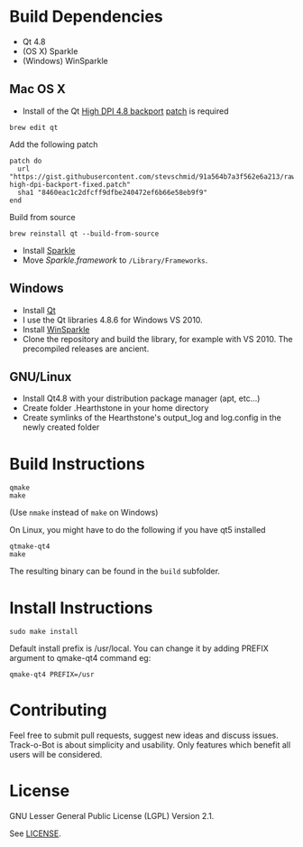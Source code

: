 # Build Dependencies

* Qt 4.8
* (OS X) Sparkle
* (Windows) WinSparkle

## Mac OS X

* Install of the Qt [High DPI 4.8 backport](https://bugreports.qt-project.org/browse/QTBUG-23870) [patch](https://codereview.qt-project.org/#/c/54636/) is required
```
brew edit qt
```
Add the following patch
```
patch do
  url "https://gist.githubusercontent.com/stevschmid/91a564b7a3f562e6a213/raw/ccfe0dcf2c5479356906fdfcdf229c2acb1bee39/qt48-high-dpi-backport-fixed.patch"
  sha1 "8460eac1c2dfcff9dfbe240472ef6b66e58eb9f9"
end
```
Build from source
```
brew reinstall qt --build-from-source
```

* Install [Sparkle](http://sparkle.andymatuschak.org/) 
 * Move _Sparkle.framework_ to ``/Library/Frameworks``.

## Windows

* Install [Qt](http://qt-project.org/downloads) 
 * I use the Qt libraries 4.8.6 for Windows VS 2010.
* Install [WinSparkle](https://github.com/vslavik/winsparkle) 
 * Clone the repository and build the library, for example with VS 2010. The precompiled releases are ancient.

## GNU/Linux

* Install Qt4.8 with your distribution package manager (apt, etc...)
* Create folder .Hearthstone in your home directory
* Create symlinks of the Hearthstone's output_log and log.config in the newly created folder

# Build Instructions

```
qmake
make
```

(Use ``nmake`` instead of ``make`` on Windows)

On Linux, you might have to do the following if you have qt5 installed

```
qtmake-qt4
make
```

The resulting binary can be found in the ``build`` subfolder.

# Install Instructions

```
sudo make install
```

Default install prefix is /usr/local. You can change it by adding PREFIX argument to qmake-qt4 command eg:

```
qmake-qt4 PREFIX=/usr
```

# Contributing

Feel free to submit pull requests, suggest new ideas and discuss issues. Track-o-Bot is about simplicity and usability. Only features which benefit all users will be considered. 

# License

GNU Lesser General Public License (LGPL) Version 2.1.

See [LICENSE](LICENSE).

